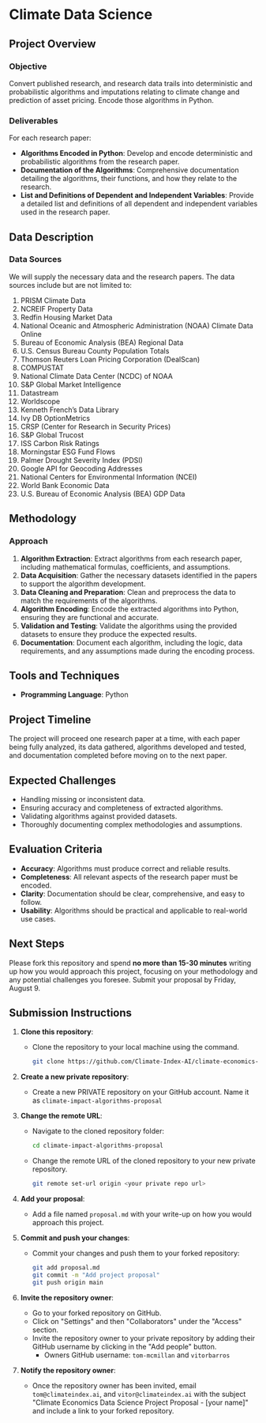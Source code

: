 # Climate Data Science

## Project Overview

### Objective

Convert published research, and research data trails into deterministic and probabilistic algorithms and imputations
relating to climate change and prediction of asset pricing. Encode those algorithms in Python. 

### Deliverables

For each research paper:

- **Algorithms Encoded in Python**: Develop and encode deterministic and probabilistic algorithms from the research
  paper.
- **Documentation of the Algorithms**: Comprehensive documentation detailing the algorithms, their functions, and how
  they relate to the research.
- **List and Definitions of Dependent and Independent Variables**: Provide a detailed list and definitions of all
  dependent and independent variables used in the research paper.

## Data Description

### Data Sources

We will supply the necessary data and the research papers. The data sources include but are not limited to:

1. PRISM Climate Data
2. NCREIF Property Data
3. Redfin Housing Market Data
4. National Oceanic and Atmospheric Administration (NOAA) Climate Data Online
5. Bureau of Economic Analysis (BEA) Regional Data
6. U.S. Census Bureau County Population Totals
7. Thomson Reuters Loan Pricing Corporation (DealScan)
8. COMPUSTAT
9. National Climate Data Center (NCDC) of NOAA
10. S&P Global Market Intelligence
11. Datastream
12. Worldscope
13. Kenneth French’s Data Library
14. Ivy DB OptionMetrics
15. CRSP (Center for Research in Security Prices)
16. S&P Global Trucost
17. ISS Carbon Risk Ratings
18. Morningstar ESG Fund Flows
19. Palmer Drought Severity Index (PDSI)
20. Google API for Geocoding Addresses
21. National Centers for Environmental Information (NCEI)
22. World Bank Economic Data
23. U.S. Bureau of Economic Analysis (BEA) GDP Data

## Methodology

### Approach

1. **Algorithm Extraction**: Extract algorithms from each research paper, including mathematical formulas, coefficients,
   and assumptions.
2. **Data Acquisition**: Gather the necessary datasets identified in the papers to support the algorithm development.
3. **Data Cleaning and Preparation**: Clean and preprocess the data to match the requirements of the algorithms.
4. **Algorithm Encoding**: Encode the extracted algorithms into Python, ensuring they are functional and accurate.
5. **Validation and Testing**: Validate the algorithms using the provided datasets to ensure they produce the expected
   results.
6. **Documentation**: Document each algorithm, including the logic, data requirements, and any assumptions made during
   the encoding process.

## Tools and Techniques

- **Programming Language**: Python

## Project Timeline

The project will proceed one research paper at a time, with each paper being fully analyzed, its data gathered,
algorithms developed and tested, and documentation completed before moving on to the next paper.

## Expected Challenges

- Handling missing or inconsistent data.
- Ensuring accuracy and completeness of extracted algorithms.
- Validating algorithms against provided datasets.
- Thoroughly documenting complex methodologies and assumptions.

## Evaluation Criteria

- **Accuracy**: Algorithms must produce correct and reliable results.
- **Completeness**: All relevant aspects of the research paper must be encoded.
- **Clarity**: Documentation should be clear, comprehensive, and easy to follow.
- **Usability**: Algorithms should be practical and applicable to real-world use cases.

## Next Steps

Please fork this repository and spend **no more than 15-30 minutes** writing up how you would approach this project,
focusing on your methodology and any potential challenges you foresee. Submit your proposal by Friday, August 9.

## Submission Instructions

1. **Clone this repository**:
    - Clone the repository to your local machine using the command.
      ```bash
      git clone https://github.com/Climate-Index-AI/climate-economics-data-science.git climate-impact-algorithms-proposal
      ```

2. **Create a new private repository**:
    - Create a new PRIVATE repository on your GitHub account. Name it as `climate-impact-algorithms-proposal`

3. **Change the remote URL**:
    - Navigate to the cloned repository folder:
         ```bash
         cd climate-impact-algorithms-proposal
         ```
    - Change the remote URL of the cloned repository to your new private repository.
      ```bash
      git remote set-url origin <your private repo url>
      ```

4. **Add your proposal**:
    - Add a file named `proposal.md` with your write-up on how you would approach this project.

5. **Commit and push your changes**:
    - Commit your changes and push them to your forked repository:
      ```bash
      git add proposal.md
      git commit -m "Add project proposal"
      git push origin main
      ```

6. **Invite the repository owner**:
    - Go to your forked repository on GitHub.
    - Click on "Settings" and then "Collaborators" under the "Access" section.
    - Invite the repository owner to your private repository by adding their GitHub username by clicking in the "Add people" button.
        - Owners GitHub username: `tom-mcmillan` and `vitorbarros`

7. **Notify the repository owner**:
    - Once the repository owner has been invited, email `tom@climateindex.ai`, and `vitor@climateindex.ai` with the
      subject "Climate Economics Data Science Project Proposal - [your name]" and include a link to your forked
      repository.
